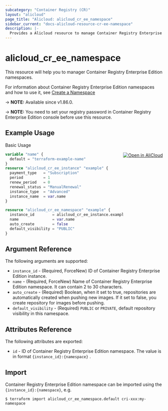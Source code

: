 ```yaml
---
subcategory: "Container Registry (CR)"
layout: "alicloud"
page_title: "Alicloud: alicloud_cr_ee_namespace"
sidebar_current: "docs-alicloud-resource-cr-ee-namespace"
description: |-
  Provides a Alicloud resource to manage Container Registry Enterprise Edition namespaces.
---
```


# alicloud_cr_ee_namespace

This resource will help you to manager Container Registry Enterprise Edition namespaces.

For information about Container Registry Enterprise Edition namespaces and how to use it, see [Create a Namespace](https://www.alibabacloud.com/help/en/acr/developer-reference/api-cr-2018-12-01-createnamespace)

-> **NOTE:** Available since v1.86.0.

-> **NOTE:** You need to set your registry password in Container Registry Enterprise Edition console before use this resource.

## Example Usage
<div class="oics-button" style="float: right;margin: 0 0 -40px 0;">
  <a href="https://api.aliyun.com/api-tools/terraform?resource=alicloud_cr_ee_namespace&exampleId=84a53ef2-51c5-ee91-41dd-fc139db1c54ac4bf77fd&activeTab=example&spm=docs.r.cr_ee_namespace.0.84a53ef251" target="_blank">
    <img alt="Open in AliCloud" src="https://img.alicdn.com/imgextra/i1/O1CN01hjjqXv1uYUlY56FyX_!!6000000006049-55-tps-254-36.svg" style="max-height: 44px; margin: 32px auto; max-width: 100%;">
  </a>
</div>

Basic Usage

```terraform
variable "name" {
  default = "terraform-example-name"
}
resource "alicloud_cr_ee_instance" "example" {
  payment_type   = "Subscription"
  period         = 1
  renew_period   = 0
  renewal_status = "ManualRenewal"
  instance_type  = "Advanced"
  instance_name  = var.name
}

resource "alicloud_cr_ee_namespace" "example" {
  instance_id        = alicloud_cr_ee_instance.example.id
  name               = var.name
  auto_create        = false
  default_visibility = "PUBLIC"
}
```

## Argument Reference

The following arguments are supported:

* `instance_id` - (Required, ForceNew) ID of Container Registry Enterprise Edition instance.
* `name` - (Required, ForceNew) Name of Container Registry Enterprise Edition namespace. It can contain 2 to 30 characters.
* `auto_create` - (Required) Boolean, when it set to true, repositories are automatically created when pushing new images. If it set to false, you create repository for images before pushing.
* `default_visibility` - (Required) `PUBLIC` or `PRIVATE`, default repository visibility in this namespace.

## Attributes Reference

The following attributes are exported:

* `id` - ID of Container Registry Enterprise Edition namespace. The value is in format `{instance_id}:{namespace}` .

## Import

Container Registry Enterprise Edition namespace can be imported using the `{instance_id}:{namespace}`, e.g.

```shell
$ terraform import alicloud_cr_ee_namespace.default cri-xxx:my-namespace
```
